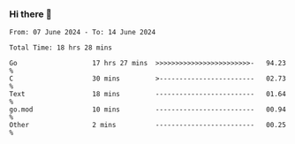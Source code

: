 ### Hi there 👋

<!--
**zhumeme/zhumeme** is a ✨ _special_ ✨ repository because its `README.md` (this file) appears on your GitHub profile.

Here are some ideas to get you started:

- 🔭 I’m currently working on ...
- 🌱 I’m currently learning ...
- 👯 I’m looking to collaborate on ...
- 🤔 I’m looking for help with ...
- 💬 Ask me about ...
- 📫 How to reach me: ...
- 😄 Pronouns: ...
- ⚡ Fun fact: ...
-->

<!--START_SECTION:waka-->

```all_time
From: 07 June 2024 - To: 14 June 2024

Total Time: 18 hrs 28 mins

Go                   17 hrs 27 mins  >>>>>>>>>>>>>>>>>>>>>>>>-   94.23 %
C                    30 mins         >------------------------   02.73 %
Text                 18 mins         -------------------------   01.64 %
go.mod               10 mins         -------------------------   00.94 %
Other                2 mins          -------------------------   00.25 %
```

<!--END_SECTION:waka-->
